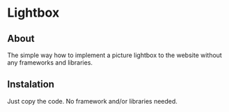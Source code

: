 # Lightbox

## About
The simple way how to implement a picture lightbox to the website without any frameworks and libraries. 

## Instalation 
Just copy the code. No framework and/or libraries needed. 
